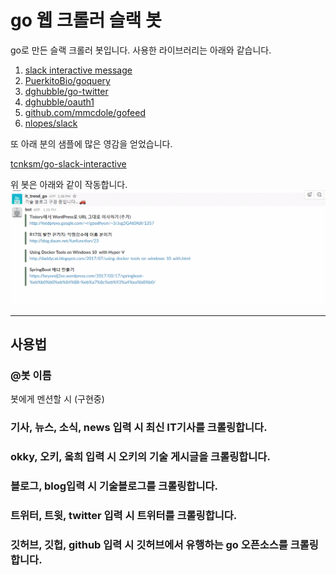 # go 웹 크롤러 슬랙 봇

go로 만든 슬랙 크롤러 봇입니다. 사용한 라이브러리는 아래와 같습니다.

1. [slack interactive message](https://api.slack.com/interactive-messages)
2. [PuerkitoBio/goquery](https://github.com/PuerkitoBio/goquery)
3. [dghubble/go-twitter](https://github.com/dghubble/go-twitter/twitter)
4. [dghubble/oauth1](https://github.com/dghubble/oauth1)
5. [github.com/mmcdole/gofeed](https://github.com/mmcdole/gofeed)
6. [nlopes/slack](https://github.com/nlopes/slack)

또 아래 분의 샘플에 많은 영감을 얻었습니다.

[tcnksm/go-slack-interactive](https://github.com/tcnksm/go-slack-interactive)

위 봇은 아래와 같이 작동합니다.
![](/src/slack_test/go.gif)

---

## 사용법

### @봇 이름

봇에게 멘션할 시 (구현중)

### 기사, 뉴스, 소식, news 입력 시 최신 IT기사를 크롤링합니다.

### okky, 오키, 옼희 입력 시 오키의 기술 게시글을 크롤링합니다.

### 블로그, blog입력 시 기술블로그를 크롤링합니다.

### 트위터, 트윗, twitter 입력 시 트위터를 크롤링합니다.

### 깃허브, 깃헙, github 입력 시 깃허브에서 유행하는 go 오픈소스를 크롤링합니다.